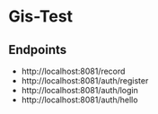 # Gis-Test

## Endpoints
* http://localhost:8081/record
* http://localhost:8081/auth/register
* http://localhost:8081/auth/login
* http://localhost:8081/auth/hello
